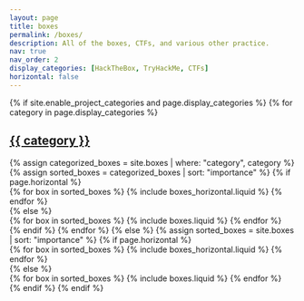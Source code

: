 ```yaml
---
layout: page
title: boxes
permalink: /boxes/
description: All of the boxes, CTFs, and various other practice.
nav: true
nav_order: 2
display_categories: [HackTheBox, TryHackMe, CTFs]
horizontal: false
---
```


<!-- pages/boxes.md -->
<div class="projects">
    {% if site.enable_project_categories and page.display_categories %}
        <!-- Display categorized boxes -->
        {% for category in page.display_categories %}
            <a id="{{ category }}" href=".#{{ category }}">
                <h2 class="category">{{ category }}</h2>
            </a>
            {% assign categorized_boxes = site.boxes | where: "category", category %}
            {% assign sorted_boxes = categorized_boxes | sort: "importance" %}
            <!-- Generate cards for each boxes -->
            {% if page.horizontal %}
                <div class="container">
                    <div class="row row-cols-1 row-cols-md-2">
                        {% for box in sorted_boxes %}
                            {% include boxes_horizontal.liquid %}
                        {% endfor %}
                    </div>
                </div>
            {% else %}
                <div class="row row-cols-1 row-cols-md-3">
                    {% for box in sorted_boxes %}
                        {% include boxes.liquid %}
                    {% endfor %}
                </div>
            {% endif %}
        {% endfor %}
    {% else %}
        <!-- Display boxes without categories -->
        {% assign sorted_boxes = site.boxes | sort: "importance" %}
        <!-- Generate cards for each project -->
        {% if page.horizontal %}
            <div class="container">
                <div class="row row-cols-1 row-cols-md-2">
                    {% for box in sorted_boxes %}
                        {% include boxes_horizontal.liquid %}
                    {% endfor %}
                </div>
            </div>
        {% else %}
            <div class="row row-cols-1 row-cols-md-3">
                {% for box in sorted_boxes %}
                    {% include boxes.liquid %}
                {% endfor %}
            </div>
        {% endif %}
    {% endif %}
</div>